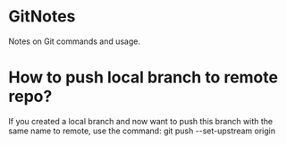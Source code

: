 # GitNotes
Notes on Git commands and usage.

# How to push local branch to remote repo?
If you created a local branch and now want to push this branch with the same name to remote, use the command:
  git push --set-upstream origin <LocalBranchName>
